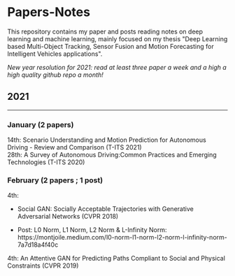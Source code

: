 # Papers-Notes

This repository contains my paper and posts reading notes on deep learning and machine learning, mainly focused on my thesis "Deep Learning based Multi-Object Tracking, Sensor Fusion and Motion Forecasting for Intelligent Vehicles applications".

*New year resolution for 2021: read at least three paper a week and a high a high quality github repo a month!*

## 2021 
--------------------------
### January (2 papers)
14th: Scenario Understanding and Motion Prediction for Autonomous Driving - Review and Comparison (T-ITS 2021) \
28th: A Survey of Autonomous Driving:Common Practices and Emerging Technologies (T-ITS 2020)

### February (2 papers ; 1 post)
4th: 
<ul>
<li><p>Social GAN: Socially Acceptable Trajectories with Generative Adversarial Networks (CVPR 2018)</p></li>
<li><p>Post: L0 Norm, L1 Norm, L2 Norm & L-Infinity Norm: https://montjoile.medium.com/l0-norm-l1-norm-l2-norm-l-infinity-norm-7a7d18a4f40c</p></li>
</ul>
4th: An Attentive GAN for Predicting Paths Compliant to Social and Physical Constraints (CVPR 2019)
